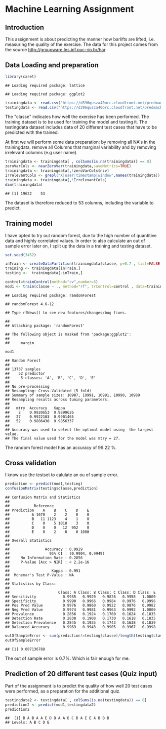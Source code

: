 # Machine Learning Assignment



## Introduction

This assignment is about predicting the manner how barlifts are lifted, i.e. measuring the quality of the exercise. The data for this project comes from the source http://groupware.les.inf.puc-rio.br/har.

## Data Loading and preparation


```r
library(caret)
```

```
## Loading required package: lattice
```

```
## Loading required package: ggplot2
```

```r
trainingdata <- read.csv("https://d396qusza40orc.cloudfront.net/predmachlearn/pml-training.csv")
testingdata <- read.csv("https://d396qusza40orc.cloudfront.net/predmachlearn/pml-testing.csv")
```

The "classe" indicates how well the exercise has been performed. The training dataset is to be used for training the model and testing it. The testingdata dataset includes data of 20 different test cases that have to be predicted with the trained.

At first we will perform some data preparation: by removing all NA's in the trainingdata, remove all Columns that marginal variability and by removing irrelevant columns (e.g user name).


```r
trainingdata <- trainingdata[ , colSums(is.na(trainingdata)) == 0]
zeroVarCols <- nearZeroVar(trainingdata,saveMetrics=TRUE)
trainingdata <- trainingdata[,!zeroVarCols$nzv]
IrrelevantCols <- grepl("X|user|timestamp|window",names(trainingdata))
trainingdata <- trainingdata[,!IrrelevantCols]
dim(trainingdata)
```

```
## [1] 19622    53
```

The dataset is therefore reduced to 53 columns, including the variable to predict.

## Training model 

I have opted to try out random forest, due to the high number of quantitive data and highly correlated values.
In order to also calculate an out of sample error later on, I split up the data in a training and testing dataset.


```r
set.seed(3452)

inTrain <- createDataPartition(trainingdata$classe, p=0.7 , list=FALSE)
training <- trainingdata[inTrain,]
testing <-  trainingdata[-inTrain,]

control=trainControl(method="cv",number=5)
mod1 <- train(classe ~ ., method="rf", trControl=control , data=training)
```

```
## Loading required package: randomForest
```

```
## randomForest 4.6-12
```

```
## Type rfNews() to see new features/changes/bug fixes.
```

```
## 
## Attaching package: 'randomForest'
```

```
## The following object is masked from 'package:ggplot2':
## 
##     margin
```

```r
mod1
```

```
## Random Forest 
## 
## 13737 samples
##    52 predictor
##     5 classes: 'A', 'B', 'C', 'D', 'E' 
## 
## No pre-processing
## Resampling: Cross-Validated (5 fold) 
## Summary of sample sizes: 10987, 10991, 10991, 10990, 10989 
## Resampling results across tuning parameters:
## 
##   mtry  Accuracy   Kappa    
##    2    0.9920653  0.9899626
##   27    0.9922103  0.9901465
##   52    0.9886438  0.9856337
## 
## Accuracy was used to select the optimal model using  the largest value.
## The final value used for the model was mtry = 27.
```

The random forest model has an accuracy of 99.22 %.

## Cross validation

I know use the testset to calulate an ou of sample error.


```r
prediction <- predict(mod1,testing)
confusionMatrix(testing$classe,prediction)
```

```
## Confusion Matrix and Statistics
## 
##           Reference
## Prediction    A    B    C    D    E
##          A 1670    2    2    0    0
##          B   11 1123    4    1    0
##          C    0    5 1018    3    0
##          D    0    0   12  952    0
##          E    0    2    0    0 1080
## 
## Overall Statistics
##                                           
##                Accuracy : 0.9929          
##                  95% CI : (0.9904, 0.9949)
##     No Information Rate : 0.2856          
##     P-Value [Acc > NIR] : < 2.2e-16       
##                                           
##                   Kappa : 0.991           
##  Mcnemar's Test P-Value : NA              
## 
## Statistics by Class:
## 
##                      Class: A Class: B Class: C Class: D Class: E
## Sensitivity            0.9935   0.9920   0.9826   0.9958   1.0000
## Specificity            0.9990   0.9966   0.9984   0.9976   0.9996
## Pos Pred Value         0.9976   0.9860   0.9922   0.9876   0.9982
## Neg Pred Value         0.9974   0.9981   0.9963   0.9992   1.0000
## Prevalence             0.2856   0.1924   0.1760   0.1624   0.1835
## Detection Rate         0.2838   0.1908   0.1730   0.1618   0.1835
## Detection Prevalence   0.2845   0.1935   0.1743   0.1638   0.1839
## Balanced Accuracy      0.9963   0.9943   0.9905   0.9967   0.9998
```

```r
outOfSampleError <- sum(prediction!=testing$classe)/length(testing$classe)
outOfSampleError
```

```
## [1] 0.007136788
```

The out of sample error is 0.7%. Which is fair enough for me.

## Prediction of 20 different test cases (Quiz input)

Part of the assignment is to predict the quality of how well 20 test cases were performed, as a preparation for the additional quiz.


```r
testingdata2 <- testingdata[ , colSums(is.na(testingdata)) == 0] 
prediction2 <- predict(mod1,testingdata2)
prediction2
```

```
##  [1] B A B A A E D B A A B C B A E E A B B B
## Levels: A B C D E
```


